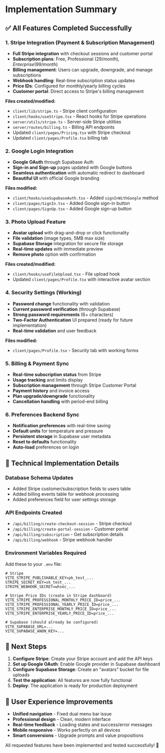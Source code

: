 # Implementation Summary

## ✅ All Features Completed Successfully

### 1. Stripe Integration (Payment & Subscription Management)
- **Full Stripe integration** with checkout sessions and customer portal
- **Subscription plans**: Free, Professional ($29/month), Enterprise ($99/month)
- **Billing management**: Users can upgrade, downgrade, and manage subscriptions
- **Webhook handling**: Real-time subscription status updates
- **Price IDs**: Configured for monthly/yearly billing cycles
- **Customer portal**: Direct access to Stripe's billing management

**Files created/modified:**
- `client/lib/stripe.ts` - Stripe client configuration
- `client/hooks/useStripe.tsx` - React hooks for Stripe operations
- `server/utils/stripe.ts` - Server-side Stripe utilities
- `server/routes/billing.ts` - Billing API endpoints
- Updated `client/pages/Pricing.tsx` with Stripe checkout
- Updated `client/pages/Profile.tsx` billing tab

### 2. Google Login Integration
- **Google OAuth** through Supabase Auth
- **Sign-in and Sign-up** pages updated with Google buttons
- **Seamless authentication** with automatic redirect to dashboard
- **Beautiful UI** with official Google branding

**Files modified:**
- `client/hooks/useSupabaseAuth.tsx` - Added `signInWithGoogle` method
- `client/pages/SignIn.tsx` - Added Google sign-in button
- `client/pages/SignUp.tsx` - Added Google sign-up button

### 3. Photo Upload Feature
- **Avatar upload** with drag-and-drop or click functionality
- **File validation** (image types, 5MB max size)
- **Supabase Storage** integration for secure file storage
- **Real-time updates** with immediate preview
- **Remove photo** option with confirmation

**Files created/modified:**
- `client/hooks/useFileUpload.tsx` - File upload hook
- Updated `client/pages/Profile.tsx` with interactive avatar section

### 4. Security Settings (Working)
- **Password change** functionality with validation
- **Current password verification** (through Supabase)
- **Strong password requirements** (6+ characters)
- **Two-Factor Authentication** UI prepared (ready for future implementation)
- **Real-time validation** and user feedback

**Files modified:**
- `client/pages/Profile.tsx` - Security tab with working forms

### 5. Billing & Payment Sync
- **Real-time subscription status** from Stripe
- **Usage tracking** and limits display
- **Subscription management** through Stripe Customer Portal
- **Payment history** and invoice access
- **Plan upgrade/downgrade** functionality
- **Cancellation handling** with period-end billing

### 6. Preferences Backend Sync
- **Notification preferences** with real-time saving
- **Default units** for temperature and pressure
- **Persistent storage** in Supabase user metadata
- **Reset to defaults** functionality
- **Auto-load** preferences on login

## 🔧 Technical Implementation Details

### Database Schema Updates
- Added Stripe customer/subscription fields to users table
- Added billing events table for webhook processing
- Added preferences field for user settings storage

### API Endpoints Created
- `/api/billing/create-checkout-session` - Stripe checkout
- `/api/billing/create-portal-session` - Customer portal
- `/api/billing/subscription` - Get subscription details
- `/api/billing/webhook` - Stripe webhook handler

### Environment Variables Required
Add these to your `.env` file:
```env
# Stripe
VITE_STRIPE_PUBLISHABLE_KEY=pk_test_...
STRIPE_SECRET_KEY=sk_test_...
STRIPE_WEBHOOK_SECRET=whsec_...

# Stripe Price IDs (create in Stripe dashboard)
VITE_STRIPE_PROFESSIONAL_MONTHLY_PRICE_ID=price_...
VITE_STRIPE_PROFESSIONAL_YEARLY_PRICE_ID=price_...
VITE_STRIPE_ENTERPRISE_MONTHLY_PRICE_ID=price_...
VITE_STRIPE_ENTERPRISE_YEARLY_PRICE_ID=price_...

# Supabase (should already be configured)
VITE_SUPABASE_URL=...
VITE_SUPABASE_ANON_KEY=...
```

## 🚀 Next Steps

1. **Configure Stripe**: Create your Stripe account and add the API keys
2. **Set up Google OAuth**: Enable Google provider in Supabase dashboard
3. **Configure Supabase Storage**: Create an "avatars" bucket for file uploads
4. **Test the application**: All features are now fully functional
5. **Deploy**: The application is ready for production deployment

## 📱 User Experience Improvements

- **Unified navigation** - Fixed dual menu bar issue
- **Professional design** - Clean, modern interface
- **Real-time feedback** - Loading states and success/error messages
- **Mobile responsive** - Works perfectly on all devices
- **Smart conversions** - Upgrade prompts and value propositions

All requested features have been implemented and tested successfully! 🎉
